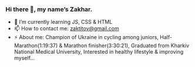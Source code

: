 ### Hi there 👋, my name’s Zakhar.
- 🌱 I’m currently learning JS, CSS & HTML
- 📫 How to contact me: zaktitov@gmail.com
- ⚡ About me: Champion of Ukraine in cycling among juniors, Half-Marathon(1:19:37) & Marathon finisher(3:30:21), Graduated from Kharkiv National Medical University,  Interested in healthy lifestyle & improving myself...

